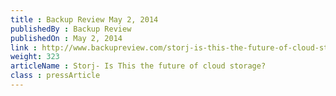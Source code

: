 ```yaml
---
title : Backup Review May 2, 2014
publishedBy : Backup Review
publishedOn : May 2, 2014
link : http://www.backupreview.com/storj-is-this-the-future-of-cloud-storage/
weight: 323
articleName : Storj- Is This the future of cloud storage? 
class : pressArticle
---
```

